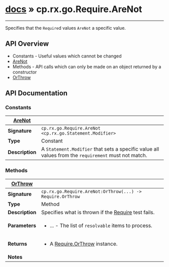 # [docs](index.md) » cp.rx.go.Require.AreNot
---

Specifies that the `Require`d values `AreNot` a specific value.

## API Overview
* Constants - Useful values which cannot be changed
 * [AreNot](#AreNot)
* Methods - API calls which can only be made on an object returned by a constructor
 * [OrThrow](#OrThrow)

## API Documentation

### Constants

| [AreNot](#AreNot)         |                                                                                     |
| --------------------------------------------|-------------------------------------------------------------------------------------|
| **Signature**                               | `cp.rx.go.Require.AreNot <cp.rx.go.Statement.Modifier>`                                                                    |
| **Type**                                    | Constant                                                                     |
| **Description**                             | A `Statement.Modifier` that sets a specific value all values from the `requirement` must not match.                                                                     |

### Methods

| [OrThrow](#OrThrow)         |                                                                                     |
| --------------------------------------------|-------------------------------------------------------------------------------------|
| **Signature**                               | `cp.rx.go.Require.AreNot:OrThrow(...) -> Require.OrThrow`                                                                    |
| **Type**                                    | Method                                                                     |
| **Description**                             | Specifies what is thrown if the [Require](cp.rx.go.Require.md) test fails.                                                                     |
| **Parameters**                              | <ul><li>...  - The list of `resolvable` items to process.</li></ul> |
| **Returns**                                 | <ul><li>A [Require.OrThrow](cp.rx.go.Require.OrThrow.md) instance.</li></ul>          |
| **Notes**                                   | <ul></ul>                |


